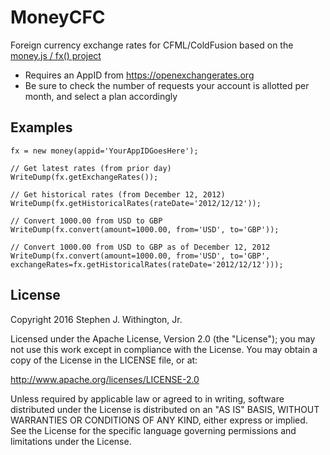 # MoneyCFC

Foreign currency exchange rates for CFML/ColdFusion based on the [money.js / fx() project](http://openexchangerates.github.io/money.js/)

* Requires an AppID from https://openexchangerates.org
* Be sure to check the number of requests your account is allotted per month, and select a plan accordingly

## Examples

```
fx = new money(appid='YourAppIDGoesHere');

// Get latest rates (from prior day)
WriteDump(fx.getExchangeRates());

// Get historical rates (from December 12, 2012)
WriteDump(fx.getHistoricalRates(rateDate='2012/12/12'));

// Convert 1000.00 from USD to GBP
WriteDump(fx.convert(amount=1000.00, from='USD', to='GBP'));

// Convert 1000.00 from USD to GBP as of December 12, 2012
WriteDump(fx.convert(amount=1000.00, from='USD', to='GBP', exchangeRates=fx.getHistoricalRates(rateDate='2012/12/12')));
```

## License
Copyright 2016 Stephen J. Withington, Jr.

Licensed under the Apache License, Version 2.0 (the "License"); you may not use this work except in compliance with the License. You may obtain a copy of the License in the LICENSE file, or at:

http://www.apache.org/licenses/LICENSE-2.0

Unless required by applicable law or agreed to in writing, software distributed under the License is distributed on an "AS IS" BASIS, WITHOUT WARRANTIES OR CONDITIONS OF ANY KIND, either express or implied. See the License for the specific language governing permissions and limitations under the License.